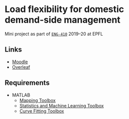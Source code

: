 # Load flexibility for domestic demand-side management

Mini project as part of [`ENG-410`](https://edu.epfl.ch/coursebook/en/energy-supply-economics-and-transition-ENG-410) 2019–20 at EPFL

## Links

- [Moodle](https://moodle.epfl.ch/course/view.php?id=16154)
- [Overleaf](https://www.overleaf.com/project/5ebe5899684c900001942d85)

## Requirements

- MATLAB
  - [Mapping Toolbox](https://uk.mathworks.com/products/mapping.html)
  - [Statistics and Machine Learning Toolbox](https://uk.mathworks.com/products/statistics.html)
  - [Curve Fitting Toolbox](https://uk.mathworks.com/products/curvefitting.html)
